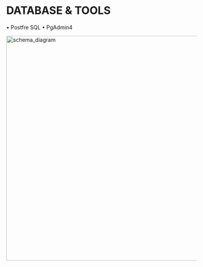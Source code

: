 # __DATABASE__ __&__ __TOOLS__
• Postfre SQL
• PgAdmin4


<img width="594" alt="schema_diagram" src="https://github.com/user-attachments/assets/71d0d717-a55f-4e41-bb5c-c4aa485b26c6" />
